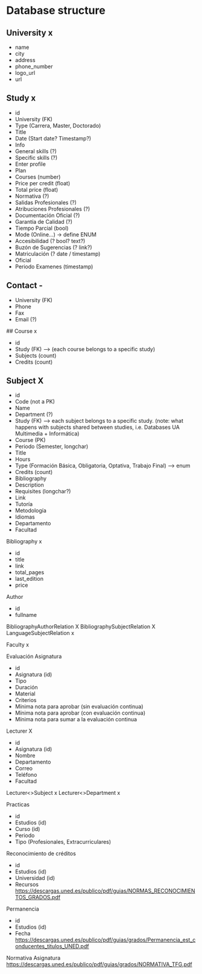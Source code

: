 # Database structure

## University x

- name
- city
- address
- phone_number
- logo_url
- url

## Study x

- id
- University (FK)
- Type (Carrera, Master, Doctorado)
- Title
- Date (Start date? Timestamp?)
- Info
- General skills (?)
- Specific skills (?)
- Enter profile
- Plan
- Courses (number)
- Price per credit (float)
- Total price (float)
- Normativa (?)
- Salidas Profesionales (?)
- Atribuciones Profesionales (?)
- Documentación Oficial (?)
- Garantía de Calidad (?)
- Tiempo Parcial (bool)
- Mode (Online...) -> define ENUM  
- Accesibilidad (? bool? text?)
- Buzón de Sugerencias (? link?)
- Matriculación (? date / timestamp)
- Oficial
- Periodo Examenes (timestamp)

## Contact -
- University (FK)
- Phone
- Fax
- Email
(?)

## Course x

- id
- Study (FK) --> (each course belongs to a specific study)
- Subjects (count)
- Credits (count)

## Subject X

- id
- Code (not a PK)
- Name
- Department (?)
- Study (FK) --> each subject belongs to a specific study. (note: what happens with subjects shared between studies, i.e. Databases UA Multimedia + Informática)
- Course (PK)
- Periodo (Semester, longchar)
- Title
- Hours
- Type (Formación Básica, Obligatoria, Optativa, Trabajo Final) --> enum
- Credits (count)
- Bibliography
- Description
- Requisites (longchar?)
- Link
- Tutoría
- Metodología
- Idiomas
- Departamento
- Facultad

Bibliography x
- id
- title
- link
- total_pages
- last_edition
- price

Author
- id
- fullname

BibliographyAuthorRelation X
BibliographySubjectRelation X
LanguageSubjectRelation x

Faculty x

Evaluación Asignatura
- id
- Asignatura (id)
- Tipo
- Duración
- Material
- Criterios
- Mínima nota para aprobar (sin evaluación continua)
- Mínima nota para aprobar (con evaluación continua)
- Mínima nota para sumar a la evaluación continua

Lecturer X
- id
- Asignatura (id)
- Nombre
- Departamento
- Correo
- Teléfono
- Facultad

Lecturer<>Subject x
Lecturer<>Department x

Practicas
- id
- Estudios (id)
- Curso (id)
- Periodo
- Tipo (Profesionales, Extracurriculares)

Reconocimiento de créditos
- id
- Estudios (id)
- Universidad  (id)
- Recursos
https://descargas.uned.es/publico/pdf/guias/NORMAS_RECONOCIMIENTOS_GRADOS.pdf

Permanencia
- id
- Estudios (id)
- Fecha
https://descargas.uned.es/publico/pdf/guias/grados/Permanencia_est_conducentes_titulos_UNED.pdf

Normativa Asignatura
https://descargas.uned.es/publico/pdf/guias/grados/NORMATIVA_TFG.pdf